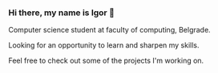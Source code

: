 ### Hi there, my name is Igor 👋

Computer science student at faculty of computing, Belgrade.

Looking for an opportunity to learn and sharpen my skills.

Feel free to check out some of the projects I'm working on.

<!--
**IgorPejin/IgorPejin** is a ✨ _special_ ✨ repository because its `README.md` (this file) appears on your GitHub profile.

Here are some ideas to get you started:

- 🔭 I’m currently working on ...
- 🌱 I’m currently learning ...
- 👯 I’m looking to collaborate on ...
- 🤔 I’m looking for help with ...
- 💬 Ask me about ...
- 📫 How to reach me: ...
- 😄 Pronouns: ...
- ⚡ Fun fact: ...
-->
